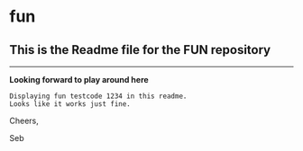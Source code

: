 # fun
## This is the Readme file for the FUN repository
---
**Looking forward to play around here**

```
Displaying fun testcode 1234 in this readme. 
Looks like it works just fine. 
```

Cheers,

Seb
